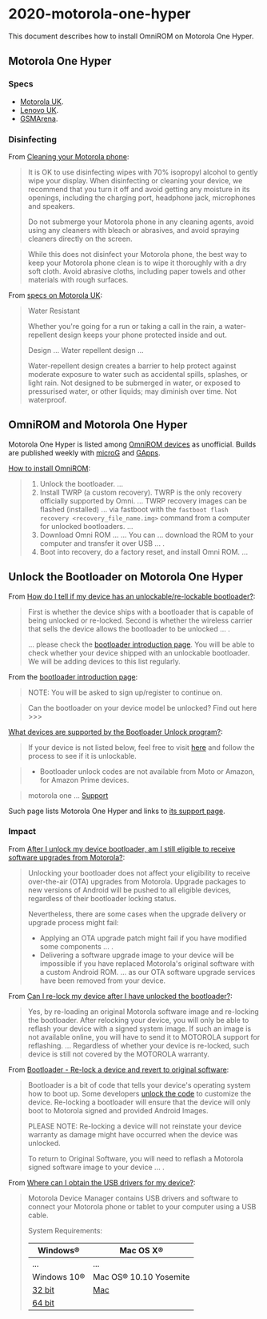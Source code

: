 # 2020-motorola-one-hyper

This document describes how to install OmniROM on Motorola One Hyper.

## Motorola One Hyper

### Specs

* [Motorola UK][specs].
* [Lenovo UK](https://www.lenovo.com/gb/en/phones/moto/motorola-one/motorola-one-hyper/p/PMIPMCI21MJ).
* [GSMArena](https://www.gsmarena.com/motorola_one_hyper-9944.php).

[specs]: https://www.motorola.co.uk/smartphones-motorola-one-hyper/p

### Disinfecting

From [Cleaning your Motorola phone](https://support.motorola.com/uk/en/products/cell-phones/motorola-one-family/motorola-one-hyper/documents/MS149245):

> It is OK to use disinfecting wipes with 70% isopropyl alcohol to gently wipe your display.
> When disinfecting or cleaning your device, we recommend that you turn it off and avoid getting any moisture in its openings, including the charging port, headphone jack, microphones and speakers.
>
> Do not submerge your Motorola phone in any cleaning agents, avoid using any cleaners with bleach or abrasives, and avoid spraying cleaners directly on the screen.

> While this does not disinfect your Motorola phone, the best way to keep your Motorola phone clean is to wipe it thoroughly with a dry soft cloth.
> Avoid abrasive cloths, including paper towels and other materials with rough surfaces.

From [specs on Motorola UK][specs]:

> Water Resistant
>
> Whether you're going for a run or taking a call in the rain, a water-repellent design keeps your phone protected inside and out.
>
> Design ... Water repellent design ...
>
> Water-repellent design creates a barrier to help protect against moderate exposure to water such as accidental spills, splashes, or light rain.
> Not designed to be submerged in water, or exposed to pressurised water, or other liquids; may diminish over time.
> Not waterproof.

## OmniROM and Motorola One Hyper

Motorola One Hyper is listed among [OmniROM devices](https://omnirom.org/#devices) as unofficial.
Builds are published weekly with [microG](https://dl.omnirom.org/def/) and [GApps](https://dl.omnirom.org/tmp/def/).

[How to install OmniROM](https://docs.omnirom.org/Installing_Omni_on_your_device):

> 1. Unlock the bootloader.
>    ...
> 2. Install TWRP (a custom recovery).
>    TWRP is the only recovery officially supported by Omni.
>    ...
>    TWRP recovery images can be flashed (installed) ... via fastboot with the `fastboot flash recovery <recovery_file_name.img>` command from a computer for unlocked bootloaders.
>    ...
> 3. Download Omni ROM ...
>    ...
>    You can ... download the ROM to your computer and transfer it over USB ... .
> 4. Boot into recovery, do a factory reset, and install Omni ROM.
>    ...

## Unlock the Bootloader on Motorola One Hyper

From [How do I tell if my device has an unlockable/re-lockable bootloader?](https://support.motorola.com/us/en/Solution/MS92011):

> First is whether the device ships with a bootloader that is capable of being unlocked or re-locked.
> Second is whether the wireless carrier that sells the device allows the bootloader to be unlocked ... .
>
> ... please check the [bootloader introduction page][unlock].
> You will be able to check whether your device shipped with an unlockable bootloader.
> We will be adding devices to this list regularly.

[unlock]: https://motorola-global-portal.custhelp.com/app/standalone/bootloader/unlock-your-device-a

From the [bootloader introduction page][unlock]:

> NOTE: You will be asked to sign up/register to continue on.

> Can the bootloader on your device model be unlocked?
> Find out here >>>

[What devices are supported by the Bootloader Unlock program?](https://support.motorola.com/us/en/solution/MS87215):

> If your device is not listed below, feel free to visit [here](https://motorola-global-portal.custhelp.com/app/standalone/bootloader/unlock-your-device-a/action/auth) and follow the process to see if it is unlockable.

> * Bootloader unlock codes are not available from Moto or Amazon, for Amazon Prime devices.

> motorola one ... [Support](http://www.motorola.com/mymotoone)

Such page lists Motorola One Hyper and links to [its support page](https://support.motorola.com/uk/en/products/cell-phones/motorola-one-family/motorola-one-hyper).

### Impact

From [After I unlock my device bootloader, am I still eligible to receive software upgrades from Motorola?](https://support.motorola.com/us/en/Solution/MS91999):

> Unlocking your bootloader does not affect your eligibility to receive over-the-air (OTA) upgrades from Motorola.
> Upgrade packages to new versions of Android will be pushed to all eligible devices, regardless of their bootloader locking status.
>
> Nevertheless, there are some cases when the upgrade delivery or upgrade process might fail:
> * Applying an OTA upgrade patch might fail if you have modified some components ... .
> * Delivering a software upgrade image to your device will be impossible if you have replaced Motorola's original software with a custom Android ROM.
>   ... as our OTA software upgrade services have been removed from your device.

From [Can I re-lock my device after I have unlocked the bootloader?](https://support.motorola.com/us/en/Solution/MS92000):

> Yes, by re-loading an original Motorola software image and re-locking the bootloader.
> After relocking your device, you will only be able to reflash your device with a signed system image.
> If such an image is not available online, you will have to send it to MOTOROLA support for reflashing.
> ... Regardless of whether your device is re-locked, such device is still not covered by the MOTOROLA warranty.

From [Bootloader - Re-lock a device and revert to original software](https://support.motorola.com/us/en/solution/MS91987):

> Bootloader is a bit of code that tells your device's operating system how to boot up.
> Some developers [unlock the code][unlock] to customize the device.
> Re-locking a bootloader will ensure that the device will only boot to Motorola signed and provided Android Images.
>
> PLEASE NOTE: Re-locking a device will not reinstate your device warranty as damage might have occurred when the device was unlocked.
>
> To return to Original Software, you will need to reflash a Motorola signed software image to your device ... .

From [Where can I obtain the USB drivers for my device?](https://support.motorola.com/uk/en/products/cell-phones/motorola-one-family/motorola-one-hyper/documents/MS89881):
> Motorola Device Manager contains USB drivers and software to connect your Motorola phone or tablet to your computer using a USB cable.
>
> System Requirements:
>
> Windows® | Mac OS X®
> --- | ---
> ... | ...
> Windows 10® | Mac OS® 10.10 Yosemite
> [32 bit](https://motorola-global-portal.custhelp.com/euf/assets/downloads/Motorola_Mobile_Drivers_32bit.msi) | [Mac](http://www.motorola.com/getmdmmac)
> [64 bit](https://motorola-global-portal.custhelp.com/euf/assets/downloads/Motorola_Mobile_Drivers_64bit.msi) |

